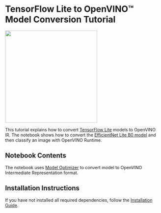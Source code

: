 # TensorFlow Lite to OpenVINO™ Model Conversion Tutorial

<img src="https://github.com/openvinotoolkit/openvino_notebooks/assets/29454499/581d8354-1615-453c-9825-ac1a0b937a73" width=300>

This tutorial explains how to convert [TensorFlow Lite](https://www.tensorflow.org/lite/guide) models to OpenVINO IR. The notebook shows how to convert the [EfficientNet Lite B0 model](https://tfhub.dev/tensorflow/lite-model/efficientnet/lite0/fp32/2) and then classify an image with OpenVINO Runtime.

## Notebook Contents

The notebook uses [Model Optimizer](https://docs.openvino.ai/2023.0/openvino_docs_MO_DG_Deep_Learning_Model_Optimizer_DevGuide.html) to convert model to OpenVINO Intermediate Representation format.

## Installation Instructions

If you have not installed all required dependencies, follow the [Installation Guide](../../README.md).